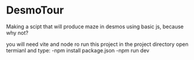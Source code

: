 # DesmoTour

Making a scipt that will produce maze in desmos using basic js, because why not?

you will need vite and node ro run this project
in the project directory open termianl and type:
-npm install package.json
-npm run dev
